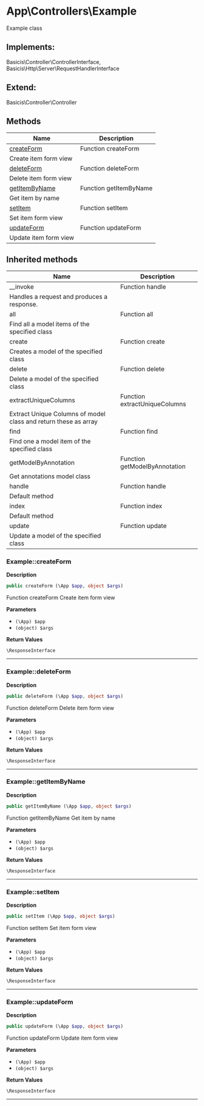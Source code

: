 # App\Controllers\Example  

Example class

## Implements:
Basicis\Controller\ControllerInterface, Basicis\Http\Server\RequestHandlerInterface

## Extend:

Basicis\Controller\Controller

## Methods

| Name | Description |
|------|-------------|
|[createForm](#examplecreateform)|Function createForm
Create item form view|
|[deleteForm](#exampledeleteform)|Function deleteForm
Delete item form view|
|[getItemByName](#examplegetitembyname)|Function getItemByName
Get item by name|
|[setItem](#examplesetitem)|Function setItem
Set item form view|
|[updateForm](#exampleupdateform)|Function updateForm
Update item form view|

## Inherited methods

| Name | Description |
|------|-------------|
|__invoke|Function handle
Handles a request and produces a response.|
|all|Function all
Find all a model items of the specified class|
|create|Function create
Creates a model of the specified class|
|delete|Function delete
Delete a model of the specified class|
|extractUniqueColumns|Function extractUniqueColumns
Extract Unique Columns of model class and return these as array|
|find|Function find
Find one a model item of the specified class|
|getModelByAnnotation|Function getModelByAnnotation
Get annotations model class|
|handle|Function handle
Default method|
|index|Function index
Default method|
|update|Function update
Update a model of the specified class|



### Example::createForm  

**Description**

```php
public createForm (\App $app, object $args)
```

Function createForm
Create item form view 

 

**Parameters**

* `(\App) $app`
* `(object) $args`

**Return Values**

`\ResponseInterface`




<hr />


### Example::deleteForm  

**Description**

```php
public deleteForm (\App $app, object $args)
```

Function deleteForm
Delete item form view 

 

**Parameters**

* `(\App) $app`
* `(object) $args`

**Return Values**

`\ResponseInterface`




<hr />


### Example::getItemByName  

**Description**

```php
public getItemByName (\App $app, object $args)
```

Function getItemByName
Get item by name 

 

**Parameters**

* `(\App) $app`
* `(object) $args`

**Return Values**

`\ResponseInterface`




<hr />


### Example::setItem  

**Description**

```php
public setItem (\App $app, object $args)
```

Function setItem
Set item form view 

 

**Parameters**

* `(\App) $app`
* `(object) $args`

**Return Values**

`\ResponseInterface`




<hr />


### Example::updateForm  

**Description**

```php
public updateForm (\App $app, object $args)
```

Function updateForm
Update item form view 

 

**Parameters**

* `(\App) $app`
* `(object) $args`

**Return Values**

`\ResponseInterface`




<hr />

